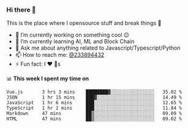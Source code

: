 ### Hi there 👋

<!--
**a233894432/a233894432** is a ✨ _special_ ✨ repository because its `README.md` (this file) appears on your GitHub profile.

Here are some ideas to get you started:

- 🔭 I’m currently working on ...
- 🌱 I’m currently learning ...
- 👯 I’m looking to collaborate on ...
- 🤔 I’m looking for help with ...
- 💬 Ask me about ...
- 📫 How to reach me: ...
- 😄 Pronouns: ...
- ⚡ Fun fact: ...
-->
 
 
This is the place where I opensource stuff and break things :rofl:

- 🔭 I’m currently working on something cool :wink:
- 🌱 I’m currently learning AI, ML and Block Chain
- 💬 Ask me about anything related to Javascript/Typescript/Python
- 📫 How to reach me: [@233894432](https://twitter.com/233894432)
- ⚡ Fun fact: I :heart: :dog:s

📊 **This week I spent my time on**
<!--START_SECTION:waka-->

```text
Vue.js       3 hrs 3 mins    ████████▓░░░░░░░░░░░░░░░░   35.02 %
JSON         1 hr 15 mins    ███▓░░░░░░░░░░░░░░░░░░░░░   14.49 %
JavaScript   1 hr 6 mins     ███░░░░░░░░░░░░░░░░░░░░░░   12.65 %
TypeScript   1 hr 2 mins     ███░░░░░░░░░░░░░░░░░░░░░░   11.84 %
Markdown     47 mins         ██▒░░░░░░░░░░░░░░░░░░░░░░   09.09 %
HTML         47 mins         ██▒░░░░░░░░░░░░░░░░░░░░░░   09.02 %
```

<!--END_SECTION:waka-->
